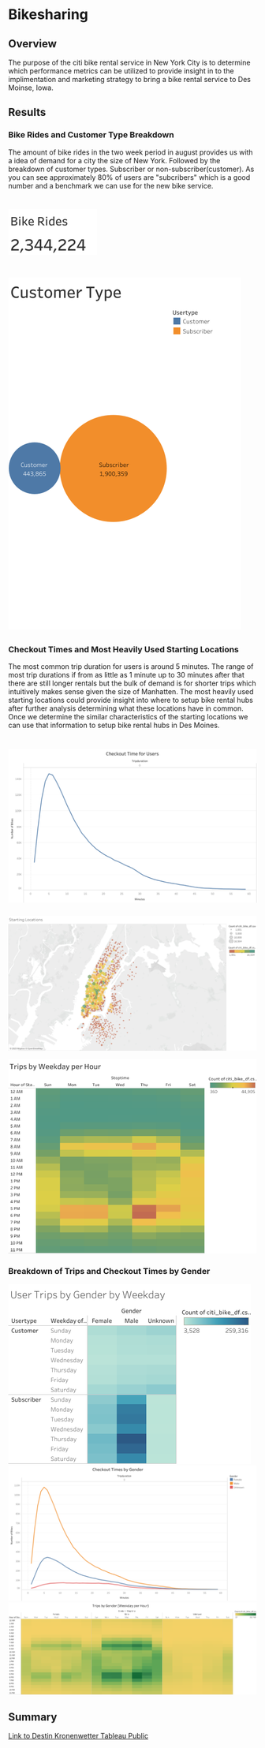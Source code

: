 # Bikesharing
## Overview
The purpose of the citi bike rental service in New York City is to determine which performance metrics can be utilized to provide insight in to the implimentation and marketing strategy to bring a bike rental service to Des Moinse, Iowa. 
## Results
### Bike Rides and Customer Type Breakdown
The amount of bike rides in the two week period in august provides us with a idea of demand for a city the size of New York. Followed by the breakdown of customer types. Subscriber or non-subscriber(customer). As you can see approximately 80% of users are "subcribers" which is a good number and a benchmark we can use for the new bike service.
# ![](Images/Bike%20Rides.png)
# ![](Images/Customer%20Type.png)
### Checkout Times and Most Heavily Used Starting Locations
The most common trip duration for users is around 5 minutes. The range of most trip durations if from as little as 1 minute up to 30 minutes after that there are still longer rentals but the bulk of demand is for shorter trips which intuitively makes sense given the size of Manhatten. The most heavily used starting locations could provide insight into where to setup bike rental hubs after further analysis determining what these locations have in common. Once we determine the similar characteristics of the starting locations we can use that information to setup bike rental hubs in Des Moines. 
# ![](Images/Checkout%20Time%20for%20Users.png)
![](Images/Starting%20Locations.png)

![](Images/Trips%20by%20Weekday%20per%20Hour.png)
### Breakdown of Trips and Checkout Times by Gender
![](Images/User%20Trips%20by%20Gender%20by%20Weekday.png)
![](Images/Checkout%20Times%20by%20Gender.png)
![](Images/Trips%20by%20Gender%20(Weekday%20per%20Hour).png)
## Summary 
[Link to Destin Kronenwetter Tableau Public](https://public.tableau.com/app/profile/destin.kronenwetter6350/viz/Challenge15_16757977793120/Dashboard1Users?publish=yes)
